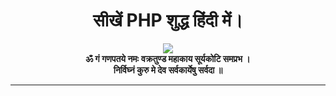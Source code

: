 # <div align="center">सीखें PHP शुद्ध हिंदी में।</div>
<div align="center">
  <img src="https://media.giphy.com/media/J46InwmiUsMqk/200.gif">
  <br><b>ॐ गं गणपतये नमः</b>
  <b>वक्रतुण्ड महाकाय सूर्यकोटि समप्रभ ।</b> <br>
  <b>निर्विघ्नं कुरु मे देव सर्वकार्येषु सर्वदा ॥</b>
<hr>
